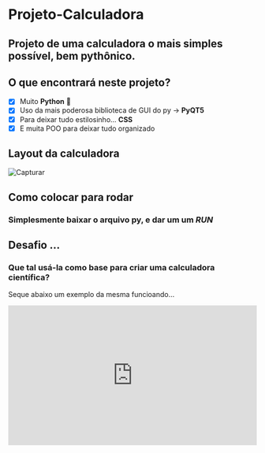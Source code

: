 # Projeto-Calculadora #
## Projeto de uma calculadora o mais simples possível, bem pythônico. ##
## O que encontrará neste projeto? ##
- [x] Muito **Python** 🐍
- [x] Uso da mais poderosa biblioteca de GUI do py -> **PyQT5**
- [x] Para deixar tudo estilosinho... **CSS**
- [x] E muita POO para deixar tudo organizado
## Layout da calculadora ##
![Capturar](https://user-images.githubusercontent.com/79011974/113586383-cfc82200-9603-11eb-9ae3-e42a4f04c982.PNG)
## Como colocar para rodar ##
### Simplesmente baixar o arquivo py, e dar um um *RUN* ###
## Desafio ... ##
### Que tal usá-la como base para criar uma calculadora científica? ###
<p>
  Seque abaixo um exemplo da mesma funcioando...
</p>
<iframe src="https://www.linkedin.com/embed/feed/update/urn:li:ugcPost:6784223833369980928?compact=1" height="284" width="504" frameborder="0" allowfullscreen="" title="Publicação incorporada"></iframe>
